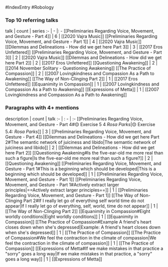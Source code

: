 #IndexEntry #Robology

### Top 10 referring talks
talk | count | series
:- | - |: -
[[Preliminaries Regarding Voice, Movement, and Gesture - Part 4]] | 6 | [[2020 Vajra Music]]
[[Preliminaries Regarding Voice, Movement, and Gesture - Part 1]] | 4 | [[2020 Vajra Music]]
[[Dilemmas and Delineations - How did we get here Part 3]] | 3 | [[2017 Eros Unfettered]]
[[Preliminaries Regarding Voice, Movement, and Gesture - Part 3]] | 2 | [[2020 Vajra Music]]
[[Dilemmas and Delineations - How did we get here Part 2]] | 2 | [[2017 Eros Unfettered]]
[[Questioning Awakening]] | 2 | [[2014 November Solitary - Questioning Awakening]]
[[The Practice of Compassion]] | 2 | [[2007 Lovingkindness and Compassion As a Path to Awakening]]
[[The Way of Non-Clinging Part 2]] | 1 | [[2017 Eros Unfettered]]
[[Equanimity in Compassion]] | 1 | [[2007 Lovingkindness and Compassion As a Path to Awakening]]
[[Expressions of Metta]] | 1 | [[2007 Lovingkindness and Compassion As a Path to Awakening]]

### Paragraphs with 4+ mentions
description | count | talk
:- | : - | :-
[[Preliminaries Regarding Voice, Movement, and Gesture - Part 4#🟡 Exercise 5 4 _Rosa Parks_\|🟡 Exercise 5.4: _Rosa Parks_]] | 3 | [[Preliminaries Regarding Voice, Movement, and Gesture - Part 4]]
[[Dilemmas and Delineations - How did we get here Part 2#The semantic network of juiciness and libido\|The semantic network of juiciness and libido]] | 2 | [[Dilemmas and Delineations - How did we get here Part 2]]
[[Questioning Awakening#Is the five-ear-old me more real than such a figure\|Is the five-ear-old me more real than such a figure?]] | 2 | [[Questioning Awakening]]
[[Preliminaries Regarding Voice, Movement, and Gesture - Part 1#This is a beginning which should be developed\|This is a beginning which should be developed]] | 1 | [[Preliminaries Regarding Voice, Movement, and Gesture - Part 1]]
[[Preliminaries Regarding Voice, Movement, and Gesture - Part 1#Actively extract larger principles\|==Actively extract larger principles==]] | 1 | [[Preliminaries Regarding Voice, Movement, and Gesture - Part 1]]
[[The Way of Non-Clinging Part 2#If I really let go of everything self world time do not appear\|If I really let go of everything, self, world, time do not appear]] | 1 | [[The Way of Non-Clinging Part 2]]
[[Equanimity in Compassion#Eight worldly conditions\|Eight worldly conditions]] | 1 | [[Equanimity in Compassion]]
[[The Practice of Compassion#Example A friend's heart closes down when she's depressed\|Example: A friend's heart closes down when she's depressed]] | 1 | [[The Practice of Compassion]]
[[The Practice of Compassion#We feel the contraction in the climate of compassion\|We feel the contraction in the climate of compassion]] | 1 | [[The Practice of Compassion]]
[[Expressions of Metta#If we make mistakes in that practice a "sorry" goes a long way\|If we make mistakes in that practice, a "sorry" goes a long way]] | 1 | [[Expressions of Metta]]

